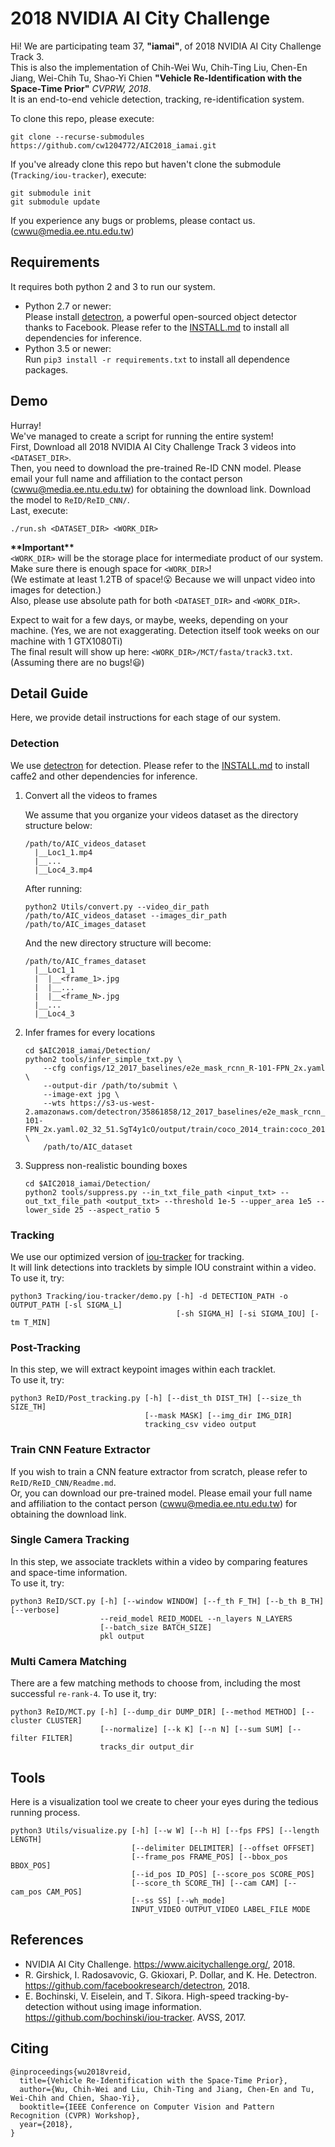 # 2018 NVIDIA AI City Challenge

Hi! We are participating team 37, **"iamai"**,  of 2018 NVIDIA AI City Challenge Track 3.  
This is also the implementation of Chih-Wei Wu, Chih-Ting Liu, Chen-En Jiang, Wei-Chih Tu, Shao-Yi Chien **"Vehicle Re-Identification with the Space-Time Prior"** _CVPRW, 2018_.  
It is an end-to-end vehicle detection, tracking, re-identification system.

To clone this repo, please execute:
```
git clone --recurse-submodules https://github.com/cw1204772/AIC2018_iamai.git  
```

If you've already clone this repo but haven't clone the submodule (`Tracking/iou-tracker`), execute:
```
git submodule init
git submodule update
```

If you experience any bugs or problems, please contact us. (cwwu@media.ee.ntu.edu.tw)

## Requirements

It requires both python 2 and 3 to run our system.
* Python 2.7 or newer:  
  Please install [detectron](https://github.com/facebookresearch/Detectron), a powerful open-sourced object detector thanks to Facebook. Please refer to the [INSTALL.md](https://github.com/facebookresearch/Detectron/blob/master/INSTALL.md) to install all dependencies for inference.
* Python 3.5 or newer:  
  Run `pip3 install -r requirements.txt` to install all dependence packages.

## Demo

Hurray!  
We've managed to create a script for running the entire system!  
First, Download all 2018 NVIDIA AI City Challenge Track 3 videos into `<DATASET_DIR>`.  
Then, you need to download the pre-trained Re-ID CNN model. Please email your full name and affiliation to the contact person (cwwu@media.ee.ntu.edu.tw) for obtaining the download link. Download the model to `ReID/ReID_CNN/`.  
Last, execute:
```
./run.sh <DATASET_DIR> <WORK_DIR>
```
__\*\*Important**__  
`<WORK_DIR>` will be the storage place for intermediate product of our system. Make sure there is enough space for `<WORK_DIR>`!  
(We estimate at least 1.2TB of space!:open_mouth: Because we will unpact video into images for detection.)  
Also, please use absolute path for both `<DATASET_DIR>` and `<WORK_DIR>`.

Expect to wait for a few days, or maybe, weeks, depending on your machine. (Yes, we are not exaggerating. Detection itself took weeks on our machine with 1 GTX1080Ti)  
The final result will show up here: `<WORK_DIR>/MCT/fasta/track3.txt`.  
(Assuming there are no bugs!:smiley:)

## Detail Guide

Here, we provide detail instructions for each stage of our system.

### Detection

We use [detectron](https://github.com/facebookresearch/Detectron) for detection. Please refer to the [INSTALL.md](https://github.com/facebookresearch/Detectron/blob/master/INSTALL.md) to install caffe2 and other dependencies for inference.

1. Convert all the videos to frames
   
   We assume that you organize your videos dataset as the directory structure below:
   ```
   /path/to/AIC_videos_dataset
     |__Loc1_1.mp4
     |__...
     |__Loc4_3.mp4
   ```
   
   After running:
   ```
   python2 Utils/convert.py --video_dir_path /path/to/AIC_videos_dataset --images_dir_path /path/to/AIC_images_dataset
   ```
   
   And the new directory structure will become:
   ```
   /path/to/AIC_frames_dataset
     |__Loc1_1
     |  |__<frame_1>.jpg
     |  |__...
     |  |__<frame_N>.jpg
     |__...
     |__Loc4_3
   ```

2. Infer frames for every locations
   ```
   cd $AIC2018_iamai/Detection/
   python2 tools/infer_simple_txt.py \
       --cfg configs/12_2017_baselines/e2e_mask_rcnn_R-101-FPN_2x.yaml \
       --output-dir /path/to/submit \
       --image-ext jpg \
       --wts https://s3-us-west-2.amazonaws.com/detectron/35861858/12_2017_baselines/e2e_mask_rcnn_R-101-FPN_2x.yaml.02_32_51.SgT4y1cO/output/train/coco_2014_train:coco_2014_valminusminival/generalized_rcnn/model_final.pkl \
       /path/to/AIC_dataset
   ```
3. Suppress non-realistic bounding boxes
   ```
   cd $AIC2018_iamai/Detection/
   python2 tools/suppress.py --in_txt_file_path <input_txt> --out_txt_file_path <output_txt> --threshold 1e-5 --upper_area 1e5 --lower_side 25 --aspect_ratio 5
   ```

### Tracking

We use our optimized version of [iou-tracker](https://github.com/bochinski/iou-tracker) for tracking.  
It will link detections into tracklets by simple IOU constraint within a video.
To use it, try:

```
python3 Tracking/iou-tracker/demo.py [-h] -d DETECTION_PATH -o OUTPUT_PATH [-sl SIGMA_L]
                                     [-sh SIGMA_H] [-si SIGMA_IOU] [-tm T_MIN]
```

### Post-Tracking

In this step, we will extract keypoint images within each tracklet.  
To use it, try:

```
python3 ReID/Post_tracking.py [-h] [--dist_th DIST_TH] [--size_th SIZE_TH]
                              [--mask MASK] [--img_dir IMG_DIR]
                              tracking_csv video output
```

### Train CNN Feature Extractor

If you wish to train a CNN feature extractor from scratch, please refer to `ReID/ReID_CNN/Readme.md`.  
Or, you can download our pre-trained model. Please email your full name and affiliation to the contact person (cwwu@media.ee.ntu.edu.tw) for obtaining the download link.

### Single Camera Tracking

In this step, we associate tracklets within a video by comparing features and space-time information.  
To use it, try:

```
python3 ReID/SCT.py [-h] [--window WINDOW] [--f_th F_TH] [--b_th B_TH] [--verbose]
                    --reid_model REID_MODEL --n_layers N_LAYERS
                    [--batch_size BATCH_SIZE]
                    pkl output
```

### Multi Camera Matching

There are a few matching methods to choose from, including the most successful `re-rank-4`.
To use it, try:

```
python3 ReID/MCT.py [-h] [--dump_dir DUMP_DIR] [--method METHOD] [--cluster CLUSTER]
                    [--normalize] [--k K] [--n N] [--sum SUM] [--filter FILTER]
                    tracks_dir output_dir
```

## Tools

Here is a visualization tool we create to cheer your eyes during the tedious running process.

```
python3 Utils/visualize.py [-h] [--w W] [--h H] [--fps FPS] [--length LENGTH]
                           [--delimiter DELIMITER] [--offset OFFSET]
                           [--frame_pos FRAME_POS] [--bbox_pos BBOX_POS]
                           [--id_pos ID_POS] [--score_pos SCORE_POS]
                           [--score_th SCORE_TH] [--cam CAM] [--cam_pos CAM_POS]
                           [--ss SS] [--wh_mode]
                           INPUT_VIDEO OUTPUT_VIDEO LABEL_FILE MODE
```


## References

* NVIDIA AI City Challenge. https://www.aicitychallenge.org/, 2018.
* R. Girshick, I. Radosavovic, G. Gkioxari, P. Dollar, and K. He. Detectron. https://github.com/facebookresearch/detectron, 2018.
* E. Bochinski, V. Eiselein, and T. Sikora. High-speed tracking-by-detection without using image information. https://github.com/bochinski/iou-tracker. AVSS, 2017.

## Citing

```
@inproceedings{wu2018vreid,
  title={Vehicle Re-Identification with the Space-Time Prior},
  author={Wu, Chih-Wei and Liu, Chih-Ting and Jiang, Chen-En and Tu, Wei-Chih and Chien, Shao-Yi},
  booktitle={IEEE Conference on Computer Vision and Pattern Recognition (CVPR) Workshop},
  year={2018},
}
```
